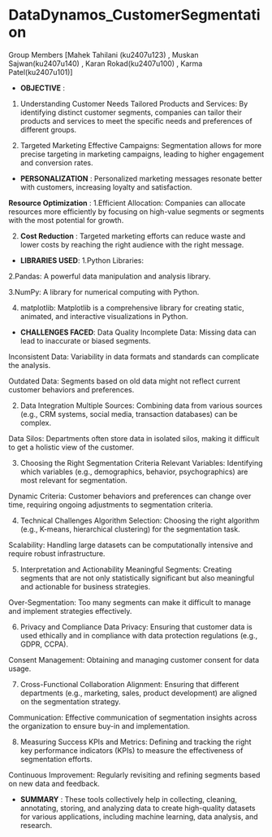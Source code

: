 # DataDynamos_CustomerSegmentation

Group Members [Mahek Tahilani (ku2407u123) , Muskan Sajwan(ku2407u140) , Karan Rokad(ku2407u100) , Karma Patel(ku2407u101)]

*  **OBJECTIVE** :
1. Understanding Customer Needs
Tailored Products and Services: By identifying distinct customer segments, companies can tailor their products and services to meet the specific needs and preferences of different groups.

2. Targeted Marketing
Effective Campaigns: Segmentation allows for more precise targeting in marketing campaigns, leading to higher engagement and conversion rates.




* **PERSONALIZATION** :
Personalized marketing messages resonate better with customers, increasing loyalty and satisfaction.

 **Resource Optimization** :
1.Efficient Allocation: Companies can allocate resources more efficiently by focusing on high-value segments or segments with the most potential for growth.

2. **Cost Reduction** : Targeted marketing efforts can reduce waste and lower costs by reaching the right audience with the right message.




 * **LIBRARIES USED**:
1.Python Libraries:

2.Pandas: A powerful data manipulation and analysis library.

3.NumPy: A library for numerical computing with Python.

4. matplotlib: Matplotlib is a comprehensive library for creating static, animated, and interactive visualizations in Python.





* **CHALLENGES FACED**:
Data Quality
Incomplete Data: Missing data can lead to inaccurate or biased segments.

Inconsistent Data: Variability in data formats and standards can complicate the analysis.

Outdated Data: Segments based on old data might not reflect current customer behaviors and preferences.

2. Data Integration
Multiple Sources: Combining data from various sources (e.g., CRM systems, social media, transaction databases) can be complex.

Data Silos: Departments often store data in isolated silos, making it difficult to get a holistic view of the customer.

3. Choosing the Right Segmentation Criteria
Relevant Variables: Identifying which variables (e.g., demographics, behavior, psychographics) are most relevant for segmentation.

Dynamic Criteria: Customer behaviors and preferences can change over time, requiring ongoing adjustments to segmentation criteria.

4. Technical Challenges
Algorithm Selection: Choosing the right algorithm (e.g., K-means, hierarchical clustering) for the segmentation task.

Scalability: Handling large datasets can be computationally intensive and require robust infrastructure.

5. Interpretation and Actionability
Meaningful Segments: Creating segments that are not only statistically significant but also meaningful and actionable for business strategies.

Over-Segmentation: Too many segments can make it difficult to manage and implement strategies effectively.

6. Privacy and Compliance
Data Privacy: Ensuring that customer data is used ethically and in compliance with data protection regulations (e.g., GDPR, CCPA).

Consent Management: Obtaining and managing customer consent for data usage.

7. Cross-Functional Collaboration
Alignment: Ensuring that different departments (e.g., marketing, sales, product development) are aligned on the segmentation strategy.

Communication: Effective communication of segmentation insights across the organization to ensure buy-in and implementation.

8. Measuring Success
KPIs and Metrics: Defining and tracking the right key performance indicators (KPIs) to measure the effectiveness of segmentation efforts.

Continuous Improvement: Regularly revisiting and refining segments based on new data and feedback.




* **SUMMARY** :
These tools collectively help in collecting, cleaning, annotating, storing, and analyzing data to create high-quality datasets for various applications, including machine learning, data analysis, and research.

